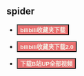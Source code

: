 ## spider

- <a href="/#/spider/bilibili"><button class="mybutton" style="background-color: #ea7070"><b><font color='#f4f0e6'>bilibili收藏夹下载</font></b></button></a>

- <a href="/#/spider/bilibili2.0"><button class="mybutton" style="background-color: #ea7070"><b><font color='#f4f0e6'>bilibili收藏夹下载2.0</font></b></button></a>
- <a href="/#/spider/bilibiliDown"><button class="mybutton" style="background-color: #ea7070"><b><font color='#f4f0e6'>下载B站UP全部视频</font></b></button></a>